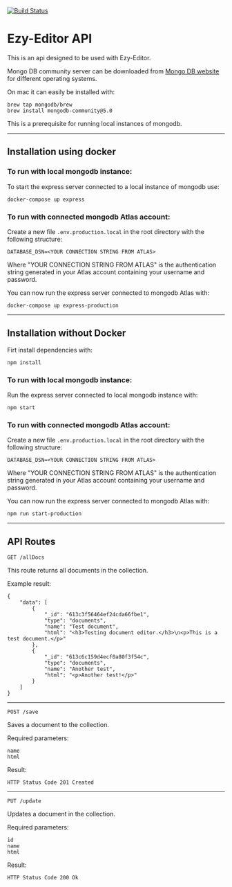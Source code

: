 [![Build Status](https://app.travis-ci.com/RobIsr/ezy-backend.svg?branch=main)](https://app.travis-ci.com/RobIsr/ezy-backend)

# Ezy-Editor API

This is an api designed to be used with Ezy-Editor.

Mongo DB community server can be downloaded from [Mongo DB website](https://www.mongodb.com/try/download/community) for different operating systems.

On mac it can easily be installed with:

````
brew tap mongodb/brew
brew install mongodb-community@5.0
````

This is a prerequisite for running local instances of mongodb.

----

## Installation using docker

### To run with local mongodb instance:

To start the express server connected to a local instance of mongodb use:

````
docker-compose up express
````

### To run with connected mongodb Atlas account:

Create a new file ``` .env.production.local ``` in the root directory with the following structure:

````
DATABASE_DSN=<YOUR CONNECTION STRING FROM ATLAS>
````

Where "YOUR CONNECTION STRING FROM ATLAS" is the authentication string generated in your Atlas account containing your username and password.

You can now run the express server connected to mongodb Atlas with:

````
docker-compose up express-production
````

----

## Installation without Docker

Firt install dependencies with:

````
npm install
````

### To run with local mongodb instance:

Run the express server connected to local mongodb instance with:

````
npm start
````

### To run with connected mongodb Atlas account:

Create a new file ``` .env.production.local ``` in the root directory with the following structure:

````
DATABASE_DSN=<YOUR CONNECTION STRING FROM ATLAS>
````

Where "YOUR CONNECTION STRING FROM ATLAS" is the authentication string generated in your Atlas account containing your username and password.

You can now run the express server connected to mongodb Atlas with:

````
npm run start-production
````

----

## API Routes

````
GET /allDocs
````
This route returns all documents in the collection.

Example result:

````
{
    "data": [
        {
            "_id": "613c3f56464ef24cda66fbe1",
            "type": "documents",
            "name": "Test document",
            "html": "<h3>Testing document editor.</h3>\n<p>This is a test document.</p>"
        },
        {
            "_id": "613c6c159d4ecf0a80f3f54c",
            "type": "documents",
            "name": "Another test",
            "html": "<p>Another test!</p>"
        }
    ]
}
````

----

````
POST /save
````

Saves a document to the collection.

Required parameters:
````
name
html
````

Result:
````
HTTP Status Code 201 Created
````

----

````
PUT /update
````

Updates a document in the collection.

Required parameters:
````
id
name
html
````

Result:
````
HTTP Status Code 200 Ok
````
